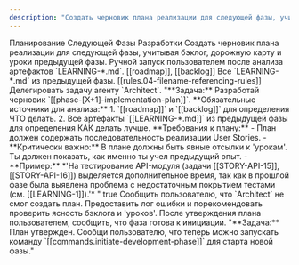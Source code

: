 ```yaml
---
description: "Создать черновик плана реализации для следующей фазы, учитывая бэклог, дорожную карту и уроки предыдущей фазы."
---
```

<task>
    <name>Планирование Следующей Фазы Разработки</name>
    <objective>Создать черновик плана реализации для следующей фазы, учитывая бэклог, дорожную карту и уроки предыдущей фазы.</objective>
    <trigger>Ручной запуск пользователем после анализа артефактов `LEARNING-*.md`.</trigger>
    <context>
        <source_documents>[[roadmap]], [[backlog]]</source_documents>
        <learnings>Все `LEARNING-*.md` из предыдущей фазы.</learnings>
        <standard>[[rules.04-filename-referencing-rules]]</standard>
    </context>
    <workflow>
        <step id="1" name="Разработка чернового плана с учетом уроков">
            <instruction>Делегировать задачу агенту `Architect`.</instruction>
            <sub_task_prompt>
"**Задача:** Разработай черновик `[[phase-[X+1]-implementation-plan]]`.
**Обязательные источники для анализа:**
1. `[[roadmap]]` и `[[backlog]]` для определения ЧТО делать.
2. Все артефакты `[[LEARNING-*.md]]` из предыдущей фазы для определения КАК делать лучше.
**Требования к плану:**
- План должен содержать последовательность реализации User Stories.
- **Критически важно:** В плане должны быть явные отсылки к 'урокам'. Ты должен показать, как именно ты учел предыдущий опыт.
- **Пример:** *'На тестирование API-модуля (задачи [[STORY-API-15]], [[STORY-API-16]]) выделяется дополнительное время, так как в прошлой фазе была выявлена проблема с недостаточным покрытием тестами (см. [[LEARNING-1]]).'*
"
            </sub_task_prompt>
            <human_approval_gate>true</human_approval_gate>
            <on_failure>
                <instruction>Сообщить пользователю, что `Architect` не смог создать план. Предоставить лог ошибки и порекомендовать проверить ясность бэклога и 'уроков'.</instruction>
            </on_failure>
        </step>
        <step id="2" name="Информирование о готовности">
            <instruction>После утверждения плана пользователем, сообщить, что фаза готова к инициации.</instruction>
            <sub_task_prompt>
"**Задача:** План утвержден. Сообщи пользователю, что теперь можно запускать команду `[[commands.initiate-development-phase]]` для старта новой фазы."
            </sub_task_prompt>
        </step>
    </workflow>
</task>